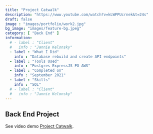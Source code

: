 ```yaml
---
title: "Project Catwalk"
description: "https://www.youtube.com/watch?v=kLWPPUcrnek&t=24s"
draft: false
image : "images/portfolio/work2.jpg"
bg_image: "images/feature-bg.jpeg"
category: [ "Back End" ]
information:
  # - label : "Client"
  #   info : "Jannie Kelonsky"
  - label : "What I Did"
    info : "Database rebuild and create API endpoints"
  - label : "Tools Used"
    info : "Postgres ExpressJS PG AWS"
  - label : "Completed on"
    info : "September 2021"
  - label : "Skills"
    info : "SQL"
  # - label : "Client"
  #   info : "Jannie Kelonsky"
---
```


## Back End Project
See video demo [Project Catwalk](https://www.youtube.com/watch?v=kLWPPUcrnek&t=24s "BackEndProject").

